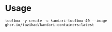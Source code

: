 # Usage

```
toolbox -y create -c kandari-toolbox-40 --image ghcr.io/tazihad/kandari-containers:latest
```
